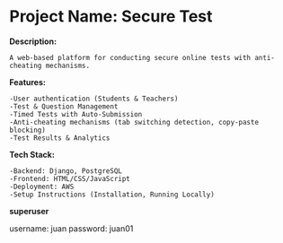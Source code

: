 # **Project Name: Secure Test**

**Description:** 
  
    A web-based platform for conducting secure online tests with anti-cheating mechanisms.

**Features:**
  
    -User authentication (Students & Teachers)
    -Test & Question Management
    -Timed Tests with Auto-Submission
    -Anti-cheating mechanisms (tab switching detection, copy-paste blocking)
    -Test Results & Analytics

**Tech Stack:**

    -Backend: Django, PostgreSQL
    -Frontend: HTML/CSS/JavaScript
    -Deployment: AWS
    -Setup Instructions (Installation, Running Locally)


**superuser**

username: juan
password: juan01